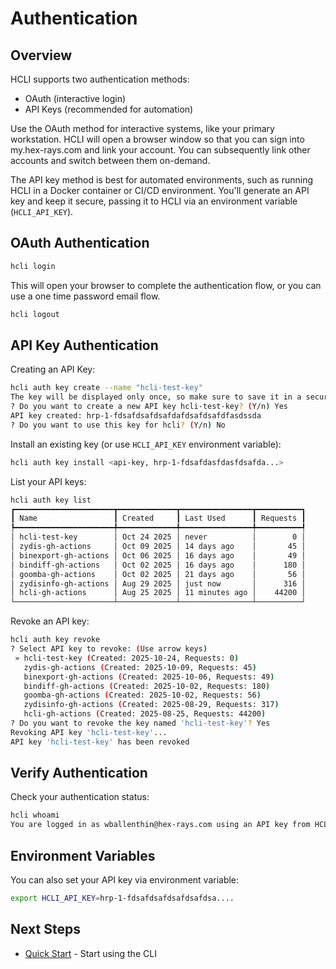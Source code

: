 # Authentication

## Overview

HCLI supports two authentication methods:

- OAuth (interactive login)
- API Keys (recommended for automation)

Use the OAuth method for interactive systems, like your primary workstation.
HCLI will open a browser window so that you can sign into my.hex-rays.com and link your account.
You can subsequently link other accounts and switch between them on-demand.

The API key method is best for automated environments, such as running HCLI in a Docker container or CI/CD environment.
You'll generate an API key and keep it secure, passing it to HCLI via an environment variable (`HCLI_API_KEY`).

## OAuth Authentication

```bash
hcli login
```

This will open your browser to complete the authentication flow, or you can use a one time password email flow. 

```bash
hcli logout
```

## API Key Authentication

Creating an API Key:

```bash
hcli auth key create --name "hcli-test-key"
The key will be displayed only once, so make sure to save it in a secure place.
? Do you want to create a new API key hcli-test-key? (Y/n) Yes
API key created: hrp-1-fdsafdsafdsafdafdsafdsafdfasdssda
? Do you want to use this key for hcli? (Y/n) No
```

Install an existing key (or use `HCLI_API_KEY` environment variable):

```bash
hcli auth key install <api-key, hrp-1-fdsafdasfdasfdsafda...>
```

List your API keys:

```bash
hcli auth key list
┏━━━━━━━━━━━━━━━━━━━━━━┳━━━━━━━━━━━━━┳━━━━━━━━━━━━━━━━┳━━━━━━━━━━┓
┃ Name                 ┃ Created     ┃ Last Used      ┃ Requests ┃
┡━━━━━━━━━━━━━━━━━━━━━━╇━━━━━━━━━━━━━╇━━━━━━━━━━━━━━━━╇━━━━━━━━━━┩
│ hcli-test-key        │ Oct 24 2025 │ never          │        0 │
│ zydis-gh-actions     │ Oct 09 2025 │ 14 days ago    │       45 │
│ binexport-gh-actions │ Oct 06 2025 │ 16 days ago    │       49 │
│ bindiff-gh-actions   │ Oct 02 2025 │ 16 days ago    │      180 │
│ goomba-gh-actions    │ Oct 02 2025 │ 21 days ago    │       56 │
│ zydisinfo-gh-actions │ Aug 29 2025 │ just now       │      316 │
│ hcli-gh-actions      │ Aug 25 2025 │ 11 minutes ago │    44200 │
└──────────────────────┴─────────────┴────────────────┴──────────┘
```

Revoke an API key:

```bash
hcli auth key revoke
? Select API key to revoke: (Use arrow keys)
 » hcli-test-key (Created: 2025-10-24, Requests: 0)
   zydis-gh-actions (Created: 2025-10-09, Requests: 45)
   binexport-gh-actions (Created: 2025-10-06, Requests: 49)
   bindiff-gh-actions (Created: 2025-10-02, Requests: 180)
   goomba-gh-actions (Created: 2025-10-02, Requests: 56)
   zydisinfo-gh-actions (Created: 2025-08-29, Requests: 317)
   hcli-gh-actions (Created: 2025-08-25, Requests: 44200)
? Do you want to revoke the key named 'hcli-test-key'? Yes
Revoking API key 'hcli-test-key'...
API key 'hcli-test-key' has been revoked
```

## Verify Authentication

Check your authentication status:
```bash
hcli whoami
You are logged in as wballenthin@hex-rays.com using an API key from HCLI_API_KEY environment variable
```

## Environment Variables

You can also set your API key via environment variable:
```bash
export HCLI_API_KEY=hrp-1-fdsafdsafdsafdsafdsa....
```

## Next Steps

- [Quick Start](quick-start.md) - Start using the CLI
